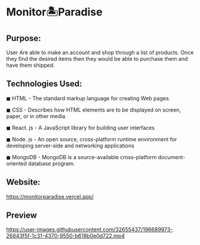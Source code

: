 # Monitor🏝️Paradise

## Purpose:

User Are able to make an account and shop through a list of products. Once they find the desired items then they would be able to purchase them and have them shipped.

## Technologies Used:

◼ HTML - The standard markup language for creating Web pages.

◼ CSS - Describes how HTML elements are to be displayed on screen, paper, or in other media

◼ React. js - A JavaScript library for building user interfaces

◼ Node. js - An open source, cross-platform runtime environment for developing server-side and networking applications

◼ MongoDB - MongoDB is a source-available cross-platform document-oriented database program.

## Website:

https://monitorparadise.vercel.app/

## Preview


https://user-images.githubusercontent.com/32655437/196689973-26843f5f-1c31-4370-9550-b618b0e0d722.mp4

